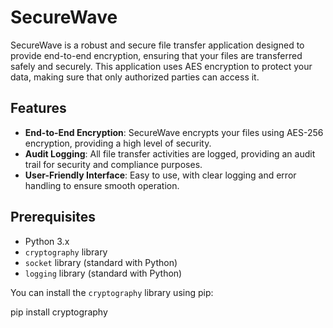 # SecureWave

SecureWave is a robust and secure file transfer application designed to provide end-to-end encryption, ensuring that your files are transferred safely and securely. This application uses AES encryption to protect your data, making sure that only authorized parties can access it.

## Features

- **End-to-End Encryption**: SecureWave encrypts your files using AES-256 encryption, providing a high level of security.
- **Audit Logging**: All file transfer activities are logged, providing an audit trail for security and compliance purposes.
- **User-Friendly Interface**: Easy to use, with clear logging and error handling to ensure smooth operation.

## Prerequisites

- Python 3.x
- `cryptography` library
- `socket` library (standard with Python)
- `logging` library (standard with Python)

You can install the `cryptography` library using pip:

pip install cryptography

